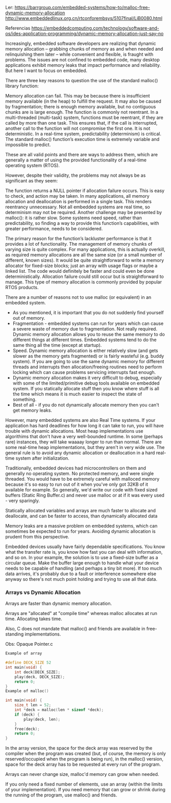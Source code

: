 Ler:
https://barrgroup.com/embedded-systems/how-to/malloc-free-dynamic-memory-allocation
http://www.embeddedlinux.org.cn/rtconforembsys/5107final/LiB0080.html

Referencias
https://embeddedcomputing.com/technology/software-and-os/ides-application-programming/dynamic-memory-allocation-just-say-no

Increasingly, embedded software developers are realizing that dynamic memory allocation – grabbing chunks of memory as and when needed and relinquishing them later – while convenient and flexible, is fraught with problems. The issues are not confined to embedded code, many desktop applications exhibit memory leaks that impact performance and reliability. But here I want to focus on embedded.

There are three key reasons to question the use of the standard malloc() library function:

Memory allocation can fail. This may be because there is insufficient memory available (in the heap) to fulfill the request. It may also be caused by fragmentation; there is enough memory available, but no contiguous chunks are is large enough.
The function is commonly not reentrant. In a multi-threaded (multi-task) system, functions must be reentrant, if they are called by more than one task. This ensures that, if the call is interrupted, another call to the function will not compromise the first one.
It is not deterministic. In a real-time system, predictability (determinism) is critical. The standard malloc() function’s execution time is extremely variable and impossible to predict.


These are all valid points and there are ways to address them, which are generally a matter of using the provided functionality of a real-time operating system (RTOS).

However, despite their validity, the problems may not always be as significant as they seem:

The function returns a NULL pointer if allocation failure occurs. This is easy to check, and action may be taken.
In many applications, all memory allocation and deallocation is performed in a single task. This renders reentrancy unnecessary.
Not all embedded systems are real time, so determinism may not be required.
Another challenge may be presented by malloc(): it is rather slow. Some systems need speed, rather than predictability, so finding a way to provide this function’s capabilities, with greater performance, needs to be considered.

The primary reason for the function’s lackluster performance is that it provides a lot of functionality. The management of memory chunks of varying size is quite complex. For many applications, this is actually overkill, as required memory allocations are all the same size (or a small number of different, known sizes). It would be quite straightforward to write a memory allocator for fixed-size blocks; just an array with usage flags or maybe a linked list. The code would definitely be faster and could even be done deterministically. Allocation failure could still occur but is straightforward to manage. This type of memory allocation is commonly provided by popular RTOS products.

There are a number of reasons not to use malloc (or equivalent) in an embedded system.

- As you mentioned, it is important that you do not suddenly find yourself out of memory.
- Fragmentation - embedded systems can run for years which can cause a severe waste of memory due to fragmentation.
Not really required. Dynamic memory allocation allows you to reuse the same memory to do different things at different times. Embedded systems tend to do the same thing all the time (except at startup).
- Speed. Dynamic memory allocation is either relatively slow (and gets slower as the memory gets fragmented) or is fairly wasteful (e.g. buddy system).
If you are going to use the same dynamic memory for different threads and interrupts then allocation/freeing routines need to perform locking which can cause problems servicing interrupts fast enough.
- Dynamic memory allocation makes it very difficult to debug, especially with some of the limited/primitive debug tools available on embedded system. If you statically allocate stuff then you know where stuff is all the time which means it is much easier to inspect the state of something.
- Best of all - if you do not dynamically allocate memory then you can't get memory leaks.

However, many embedded systems are also Real Time systems. If your application has hard deadlines for how long it can take to run, you will have trouble with dynamic allocations. Most heap implementations use algorithims that don't have a very well-bounded runtime. In some (perhaps rare) instances, they will take waaaay longer to run than normal. There are some real-time heap implementations, but they aren't in very wide use. The general rule is to avoid any dynamic allocation or deallocation in a hard real-time system after initialization.

Traditionally, embedded devices had microcontrollers on them and generally no operating system. No protected memory, and were single threaded. You would have to be extremely careful with malloced memory because it's so easy to run out of it when you've only got 32KB of it available for example. So generally, we'd write our code with fixed sized buffers (Static Ring Buffer.c) and never use malloc or at if it was every used - very sparingly.

Statically allocated variables and arrays are much faster to allocate and deallocate, and can be faster to access, than dynamically allocated data

Memory leaks are a massive problem on embedded systems, which can sometimes be expected to run for years. Avoiding dynamic allocation is prudent from this perspective.

Embedded devices usually have fairly dependable specifications. You know what the transfer rate is, you know how fast you can deal with information, and so on. In your example, the solution is to use a fixed-size buffer as a circular queue. Make the buffer large enough to handle what your device needs to be capable of handling (and perhaps a tiny bit more). If too much data arrives, it's probably due to a fault or interference somewhere else anyway so there's not much point holding and trying to use all that data.


### Arrays vs Dynamic Allocation

Arrays are faster than dynamic memory allocation.

Arrays are "allocated" at "compile time" whereas malloc allocates at run time. Allocating takes time.

Also, C does not mandate that malloc() and friends are available in free-standing implementations.

Obs: Opaque Pointer.c

```c
Example of array

#define DECK_SIZE 52
int main(void) {
    int deck[DECK_SIZE];
    play(deck, DECK_SIZE);
    return 0;
}
Example of malloc()

int main(void) {
    size_t len = 52;
    int *deck = malloc(len * sizeof *deck);
    if (deck) {
        play(deck, len);
    }
    free(deck);
    return 0;
}

```

In the array version, the space for the deck array was reserved by the compiler when the program was created (but, of course, the memory is only reserved/occupied when the program is being run), in the malloc() version, space for the deck array has to be requested at every run of the program.

Arrays can never change size, malloc'd memory can grow when needed.

If you only need a fixed number of elements, use an array (within the limits of your implementation). If you need memory that can grow or shrink during the running of the program, use malloc() and friends.